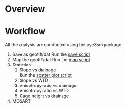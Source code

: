 # Overview


# Workflow

All the analysis are conducted using the pye3sm package

1. Save as geotiff/dat
    Run the [save script](https://github.com/changliao1025/pye3sm/blob/main/tests/example/elm/postprocess/twod/example_elm_save_variable_2d_batch.py)
2. Map the geotiff/dat
    Run the [map script](https://github.com/changliao1025/pye3sm/blob/main/tests/example/elm/postprocess/twod/example_elm_map_variable_2d_batch.py)
3. Statistics
    1. Slope vs drainage      
       Run the [scatter plot script](https://github.com/changliao1025/pye3sm/blob/main/tests/example/elm/postprocess/twod/example_elm_map_variable_2d_batch.py)
    2. Slope vs WTD
    3. Anisotropy ratio vs drainage
    4. Anisotropy ratio vs WTD
    5. Gage height vs drainage
4. MOSART
